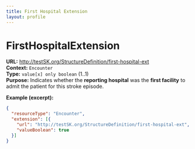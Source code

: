```yaml
---
title: First Hospital Extension
layout: profile
---
```


# FirstHospitalExtension

**URL:** http://testSK.org/StructureDefinition/first-hospital-ext  
**Context:** `Encounter`  
**Type:** `value[x] only boolean` (1..1)  
**Purpose:** Indicates whether the **reporting hospital** was the **first facility** to admit the patient for this stroke episode.

**Example (excerpt):**
```json
{
  "resourceType": "Encounter",
  "extension": [{
    "url": "http://testSK.org/StructureDefinition/first-hospital-ext",
    "valueBoolean": true
  }]
}
